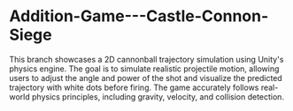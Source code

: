 # Addition-Game---Castle-Connon-Siege


This branch showcases a 2D cannonball trajectory simulation using Unity's physics engine. The goal is to simulate realistic projectile motion, allowing users to adjust the angle and power of the shot and visualize the predicted trajectory with white dots before firing. The game accurately follows real-world physics principles, including gravity, velocity, and collision detection.
